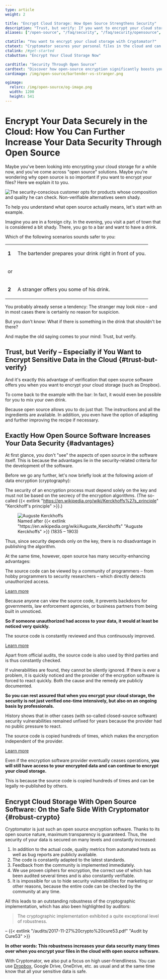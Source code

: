 ```yaml
---
type: article
weight: 2

title: "Encrypt Cloud Storage: How Open Source Strengthens Security"
description: "Trust, but verify: If you want to encrypt your cloud storage, open source encryption software offers you even more protection."
aliases: ["/open-source", "/faq/security", "/faq/security/opensource", "/faq/security/audits"]

ctatitle: "You want to encrypt your cloud storage with Cryptomator?"
ctatext: "Cryptomator secures your personal files in the cloud and can be used without an account. Cryptomator Hub manages team access and is ideal for teams and organizations."
ctalink: /#get-started
ctabutton: "Encrypt Your Cloud Storage Now"

cardtitle: "Security Through Open Source"
cardtext: "Discover how open-source encryption significantly boosts your cloud security – and why you shouldn't blindly trust cloud providers."
cardimage: /img/open-source/bartender-vs-stranger.png

ogimage:
  relsrc: /img/open-source/og-image.png
  width: 1200
  height: 541
---
```


# Encrypt Your Data Securely in the Cloud: How You Can Further Increase Your Data Security Through Open Source

<p class="lead">Maybe you've been looking into encrypting your cloud storage for a while now, and you've come across "open source" solutions. Maybe you're wondering why open source is so important if you want to encrypt your files? Here we explain it to you.</p>

<img class="inline-block" src="/img/open-source/bartender-vs-stranger.png" srcset="/img/open-source/bartender-vs-stranger.png 1x, /img/open-source/bartender-vs-stranger@2x.png 2x" alt="The security-conscious customer opts for products whose composition and quality he can check. Non-verifiable alternatives seem shady." />

To help you understand what open source actually means, let's start with an example.

Imagine you are in a foreign city. In the evening, you visit a part of town that is considered a bit shady. There, you go to a bar and want to have a drink.

Which of the following scenarios sounds safer to you:

<table class="not-prose my-6">
  <tr>
    <td class="text-center">
      <div class="fa-stack shrink-0 text-xl text-secondary">
        <i class="fa-solid fa-circle fa-stack-2x"></i>
        <strong class="fa-stack-1x fa-inverse">1</strong>
      </div>
    </td>
    <td class="pl-3">
      <p class="font-p">The bartender prepares your drink right in front of you.</p>
    </td>
  </tr>

  <tr>
    <td class="text-center py-6">
      <p class="font-p">or</p>
    </td>
    <td></td>
  </tr>

  <tr>
    <td class="text-center">
      <div class="fa-stack shrink-0 text-xl text-secondary">
        <i class="fa-solid fa-circle fa-stack-2x"></i>
        <strong class="fa-stack-1x fa-inverse">2</strong>
      </div>
    </td>
    <td class="pl-3">
      <p class="font-p">A stranger offers you some of his drink.</p>
    </td>
  </tr>
</table>

You probably already sense a tendency: The stranger may look nice – and in most cases there is certainly no reason for suspicion.

But you don't know: What if there is something in the drink that shouldn't be there?

And maybe the old saying comes to your mind: Trust, but verify.

## Trust, but Verify – Especially if You Want to Encrypt Sensitive Data in the Cloud {#trust-but-verify}

And it's exactly this advantage of verification that open source software offers you when you want to encrypt your cloud storage (such as Dropbox).

To come back to the example with the bar: In fact, it would even be possible for you to mix your own drink.

Because open source allows you to do just that: The instructions and all the ingredients are available. In addition, you even have the option of adapting and further improving the recipe if necessary.

## Exactly How Open Source Software Increases Your Data Security {#advantages}

At first glance, you don't "see" the aspects of open source in the software itself. This is because the advantages lie in the security-related criteria for the development of the software.

Before we go any further, let's now briefly look at the following axiom of data encryption (cryptography):

The security of an encryption process must depend solely on the key and must not be based on the secrecy of the encryption algorithms. (The so-called {{< extlink "https://en.wikipedia.org/wiki/Kerckhoffs%27s_principle" "Kerckhoff's principle" >}}.)

<figure class="text-center">
  <img class="inline-block rounded-sm" src="/img/open-source/auguste-kerckhoffs.jpg" alt="Auguste Kerckhoffs" />
  <figcaption>Named after {{< extlink "https://en.wikipedia.org/wiki/Auguste_Kerckhoffs" "Auguste Kerckhoffs" >}} (1835 – 1903)</figcaption>
</figure>

Thus, since security depends only on the key, there is no disadvantage in publishing the algorithm.

At the same time, however, open source has many security-enhancing advantages:

<div class="not-prose flex my-6">
  <div class="fa-stack shrink-0 text-xl text-secondary mr-3">
    <i class="fa-solid fa-circle fa-stack-2x"></i>
    <i class="fa-solid fa-users fa-stack-1x fa-inverse"></i>
  </div>
  <div>
    <p class="font-p mb-4">The source code can be viewed by a community of programmers – from hobby programmers to security researchers – which directly detects unauthorized access.</p>
    <div x-data="{ isLearnMoreOpen: false }">
      <a class="text-link" href="#" @click.prevent="isLearnMoreOpen = !isLearnMoreOpen"><i :class="{ 'fa-eye': !isLearnMoreOpen, 'fa-eye-slash': isLearnMoreOpen }" class="fa-solid"></i> Learn more</a>
      <div x-show="isLearnMoreOpen" x-cloak class="white-box mt-4">
        <div class="p-4">
          <p class="font-p mb-4">Because anyone can view the source code, it prevents backdoors for governments, law enforcement agencies, or business partners from being built in unnoticed.</p>
          <p class="font-p"><strong>So if someone unauthorized had access to your data, it would at least be noticed very quickly.</strong></p>
        </div>
      </div>
    </div>
  </div>
</div>

<div class="not-prose flex my-6">
  <div class="fa-stack shrink-0 text-xl text-secondary mr-3">
    <i class="fa-solid fa-circle fa-stack-2x"></i>
    <i class="fa-solid fa-sync fa-stack-1x fa-inverse"></i>
  </div>
  <div>
    <p class="font-p mb-4">The source code is constantly reviewed and thus continuously improved.</p>
    <div x-data="{ isLearnMoreOpen: false }">
      <a class="text-link" href="#" @click.prevent="isLearnMoreOpen = !isLearnMoreOpen"><i :class="{ 'fa-eye': !isLearnMoreOpen, 'fa-eye-slash': isLearnMoreOpen }" class="fa-solid"></i> Learn more</a>
      <div x-show="isLearnMoreOpen" x-cloak class="white-box mt-4">
        <div class="p-4">
          <p class="font-p mb-4">Apart from official audits, the source code is also used by third parties and is thus constantly checked.</p>
          <p class="font-p mb-4">If vulnerabilities are found, they cannot be silently ignored. If there is ever a problem, it is quickly noticed and the provider of the encryption software is forced to react quickly. Both the cause and the remedy are publicly documented.</p>
          <p class="font-p mb-4"><strong>So you can rest assured that when you encrypt your cloud storage, the security is not just verified one-time intensively, but also on an ongoing basis by professionals.</strong></p>
          <p class="font-p">History shows that in other cases (with so-called closed-source software) security vulnerabilities remained unfixed for years because the provider had no public pressure to react.</p>
        </div>
      </div>
    </div>
  </div>
</div>

<div class="not-prose flex mt-6 mb-12">
  <div class="fa-stack shrink-0 text-xl text-secondary mr-3">
    <i class="fa-solid fa-circle fa-stack-2x"></i>
    <i class="fa-solid fa-clouds fa-stack-1x fa-inverse"></i>
  </div>
  <div>
    <p class="font-p mb-4">The source code is copied hundreds of times, which makes the encryption independent of the provider.</p>
    <div x-data="{ isLearnMoreOpen: false }">
      <a class="text-link" href="#" @click.prevent="isLearnMoreOpen = !isLearnMoreOpen"><i :class="{ 'fa-eye': !isLearnMoreOpen, 'fa-eye-slash': isLearnMoreOpen }" class="fa-solid"></i> Learn more</a>
      <div x-show="isLearnMoreOpen" x-cloak class="white-box mt-4">
        <div class="p-4">
          <p class="font-p mb-4">Even if the encryption software provider eventually ceases operations, <strong>you will still have access to your encrypted data and can continue to encrypt your cloud storage.</strong></p>
          <p class="font-p">This is because the source code is copied hundreds of times and can be legally re-published by others.</p>
        </div>
      </div>
    </div>
  </div>
</div>

## Encrypt Cloud Storage With Open Source Software: On the Safe Side With Cryptomator {#robust-crypto}

Cryptomator is just such an open source encryption software. Thanks to its open source nature, maximum transparency is guaranteed. Thus, the security of your data is secured on many levels and constantly increased:

1. In addition to the actual code, quality metrics from automated tests as well as bug reports are publicly available.
2. The code is constantly adapted to the latest standards.
3. Feedback from the community is implemented immediately.
4. We use proven ciphers for encryption, the correct use of which has been audited several times and is also constantly verifiable.
5. It is impossible for us to hide security vulnerabilities for marketing or other reasons, because the entire code can be checked by the community at any time.

All this leads to an outstanding robustness of the cryptographic implementation, which has also been highlighted by auditors:

> The cryptographic implementation exhibited a quite exceptional level of robustness.

– {{< extlink "/audits/2017-11-27%20crypto%20cure53.pdf" "Audit by Cure53" >}}

**In other words: This robustness increases your data security many times over when you encrypt your files in the cloud with open source software.**

With Cryptomator, we also put a focus on high user-friendliness. You can use [Dropbox](/guides/encrypt-dropbox/), Google Drive, OneDrive, etc. as usual and at the same time know that all your sensitive data is safe.
